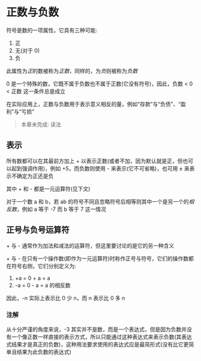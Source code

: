 # 正数与负数

符号是数的一项属性，它具有三种可能:
1. 正
2. 无(对于 0)
3. 负

此属性为*正*的数被称为*正数*，同样的，为*负*则被称为*负数*

0 是一个特殊的数，它既不属于负数也不属于正数(它没有符号)，因此，负数 < 0 < 正数 这一条件总是成立

在实际应用上，正数与负数用于表示意义相反的量，例如“存款”与“负债”、“盈利”与“亏损”

> 本章未完成: 读法

## 表示

所有数都可以在其最前方加上 + 以表示正数(或者不加，因为默认就是正，但也可以起到强调作用)，例如 +5，而负数则使用 - 来表示(它不可省略)，也可用 ± 来表示不确定为正还是负

其中 + 和 - 都是一元运算符(见下文)

对于一个数 a 和 b，若 ab 的符号不同且忽略符号后相等则其中一个是另一个的*相反数*，例如 a 等于 -7 而 b 等于 7 这一情况

## 正号与负号运算符

\+ 与 - 通常作为加法和减法的运算符，但这里要讨论的是它的另一种含义

\+ 与 - 在只有一个操作数(即作为一元运算符)时称作正号与符号，它们的操作数都在符号右侧，它们分别定义为:
1. +a = 0 + a = a
2. -a = 0 - a = a 的相反数

因此，-n 实际上表示比 0 少 n，而 n 表示比 0 多 n

### 注解

从十分严谨的角度来说，-3 其实并不是数，而是一个表达式，但是因为负数并没有一个像正数一样直接的表示方式，所以只能通过这种表达式来表示负数(其表达式结果才是真正的负数)，这种用法要求使用的表达式应是最简形式(没有比它更简单且结果为此负数的表达式)